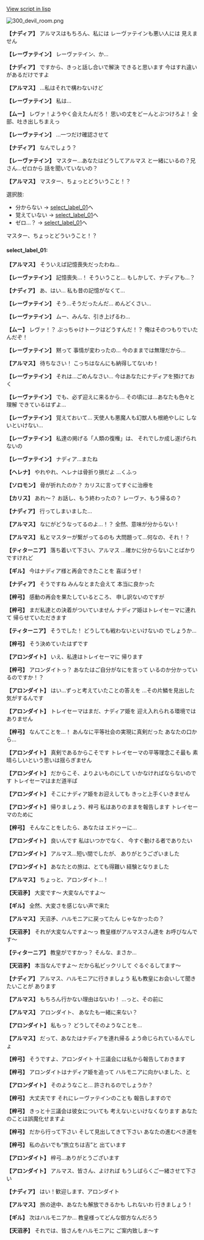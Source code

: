 [View script in lisp](../scripts/100305060.txt)

![300_devil_room.png](../images/backgrounds/300_devil_room.png)

**【ナディア】**
アルマスはもちろん、私には
レーヴァテインも悪い人には
見えません

**【レーヴァテイン】**
レーヴァテイン、か…

**【ナディア】**
ですから、きっと話し合いで解決
できると思います
今はすれ違いがあるだけですよ

**【アルマス】**
…私はそれで構わないけど

**【レーヴァテイン】**
私は…

**【ムー】**
レヴァ！ようやく会えたんだろ！
思いの丈をどーんとぶつけろよ！
全部、吐き出しちまえっ

**【レーヴァテイン】**
…一つだけ確認させて

**【ナディア】**
なんでしょう？

**【レーヴァテイン】**
マスター…あなたはどうしてアルマス
と一緒にいるの？兄さん…ゼロから
話を聞いていないの？

**【アルマス】**
マスター、ちょっとどういうこと！？

選択肢:
- 分からない → [select_label_01](#select_label_01)へ
- 覚えていない → [select_label_01](#select_label_01)へ
- ゼロ…？ → [select_label_01](#select_label_01)へ

マスター、ちょっとどういうこと！？

#### select_label_01:

**【アルマス】**
そういえば記憶喪失だったわね…

**【レーヴァテイン】**
記憶喪失…！
そういうこと…
もしかして、ナディアも…？

**【ナディア】**
あ、はい…
私も昔の記憶がなくて…

**【レーヴァテイン】**
そう…そうだったんだ…
めんどくさい…

**【レーヴァテイン】**
ムー、みんな、引き上げるわ…

**【ムー】**
レヴァ！？
ぶっちゃけトークはどうすんだ！？
俺はそのつもりでいたんだぞ！

**【レーヴァテイン】**
黙って
事情が変わったの…
今のままでは無理だから…

**【アルマス】**
待ちなさい！
こっちはなんにも納得してないわ！

**【レーヴァテイン】**
それは…ごめんなさい…
今はあなたにナディアを預けておく

**【レーヴァテイン】**
でも、必ず迎えに来るから…
その頃には…あなたも色々と理解
できているはずよ…

**【レーヴァテイン】**
覚えておいて…
天使人も悪魔人も幻獣人も根絶やしに
しないといけない…

**【レーヴァテイン】**
私達の掲げる「人類の復権」は、
それでしか成し遂げられないの

**【レーヴァテイン】**
ナディア…またね

**【ヘレナ】**
やれやれ、ヘレナは骨折り損だよ
…くふっ

**【ソロモン】**
骨が折れたのか？
カリスに言ってすぐに治療を

**【カリス】**
あれ～？
お話し、もう終わったの？
レーヴァ、もう帰るの？

**【ナディア】**
行ってしまいました…

**【アルマス】**
なにがどうなってるのよ…！？
全然、意味が分からない！

**【アルマス】**
私とマスターが繋がってるのも
大問題って…何なの、それ！？

**【ティターニア】**
落ち着いて下さい、アルマス
…確かに分からないことばかり
ですけれど

**【ギル】**
今はナディア様と再会できたことを
喜ぼうぜ！

**【ナディア】**
そうですね
みんなとまた会えて
本当に良かった

**【梓弓】**
感動の再会を果たしているところ、
申し訳ないのですが

**【梓弓】**
まだ私達との決着がついていません
ナディア姫はトレイセーマに連れて
帰らせていただきます

**【ティターニア】**
そうでした！
どうしても戦わないといけないの
でしょうか…

**【梓弓】**
そう決めていたはずです

**【アロンダイト】**
いえ、私達はトレイセーマに
帰ります

**【梓弓】**
アロンダイトっ？
あなたはご自分がなにを言って
いるのか分かっているのですか！？

**【アロンダイト】**
はい…ずっと考えていたことの答えを
…その片鱗を見出した気がするんです

**【アロンダイト】**
トレイセーマはまだ、ナディア姫を
迎え入れられる環境ではありません

**【梓弓】**
なんてことを…！
あんなに平等社会の実現に真剣だった
あなたの口から…

**【アロンダイト】**
真剣であるからこそです
トレイセーマの平等理念こそ最も
素晴らしいという思いは揺らぎません

**【アロンダイト】**
だからこそ、よりよいものにして
いかなければならないのです
トレイセーマはまだ道半ば

**【アロンダイト】**
そこにナディア姫をお迎えしても
きっと上手くいきません

**【アロンダイト】**
帰りましょう、梓弓
私はありのままを報告します
トレイセーマのために

**【梓弓】**
そんなことをしたら、あなたは
エドゥーに…

**【アロンダイト】**
良いんです
私はいつかでなく、
今すぐ動ける者でありたい

**【アロンダイト】**
アルマス…短い間でしたが、
ありがとうございました

**【アロンダイト】**
あなたとの旅は、とても得難い
経験となりました

**【アルマス】**
ちょっと、アロンダイト…！

**【天沼矛】**
大変です～
大変なんですよ～

**【ギル】**
全然、大変さを感じない声で来た

**【アルマス】**
天沼矛、ハルモニアに戻ってたん
じゃなかったの？

**【天沼矛】**
それが大変なんですよ～っ
教皇様がアルマスさん達を
お呼びなんです～

**【ティターニア】**
教皇がですかっ？
そんな、まさか…

**【天沼矛】**
本当なんですよ～
だから私ビックリして
ぐるぐるしてます～

**【ナディア】**
アルマス、ハルモニアに行きましょう
私も教皇にお会いして聞きたいことが
あります

**【アルマス】**
もちろん行かない理由はないわ！
…っと、その前に

**【アルマス】**
アロンダイト、
あなたも一緒に来ない？

**【アロンダイト】**
私もっ？
どうしてそのようなことを…

**【アルマス】**
だって、あなたはナディアを連れ帰る
よう命じられているんでしょ

**【梓弓】**
そうですよ、アロンダイト
十三議会には私から報告しておきます

**【梓弓】**
アロンダイトはナディア姫を追って
ハルモニアに向かいました、と

**【アロンダイト】**
そのようなこと…
許されるのでしょうか？

**【梓弓】**
大丈夫です
それにレーヴァテインのことも
報告しますので

**【梓弓】**
きっと十三議会は彼女についても
考えないといけなくなります
あなたのことは誤魔化せますよ

**【梓弓】**
だから行って下さい
そして見出してきて下さい
あなたの進むべき道を

**【梓弓】**
私の占いでも“旅立ちは吉”と
出ています

**【アロンダイト】**
梓弓…ありがとうございます

**【アロンダイト】**
アルマス、皆さん、よければ
もうしばらくご一緒させて下さい

**【ナディア】**
はい！歓迎します、アロンダイト

**【アルマス】**
旅の途中、あなたも解放できるかも
しれないわ
行きましょう！

**【ギル】**
次はハルモニアか…
教皇様ってどんな御方なんだろう

**【天沼矛】**
それでは、皆さんをハルモニアに
ご案内致しま～す